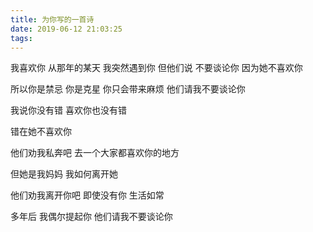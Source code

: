 ```yaml
---
title: 为你写的一首诗
date: 2019-06-12 21:03:25
tags:
---
```


我喜欢你
从那年的某天
我突然遇到你
但他们说
不要谈论你
因为她不喜欢你

所以你是禁忌 你是克星
你只会带来麻烦
他们请我不要谈论你

我说你没有错 喜欢你也没有错

错在她不喜欢你

他们劝我私奔吧
去一个大家都喜欢你的地方

但她是我妈妈
我如何离开她

他们劝我离开你吧
即使没有你 生活如常

多年后
我偶尔提起你
他们请我不要谈论你
